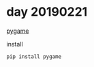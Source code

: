 # day 20190221

[pygame](https://www.pygame.org/wiki/GettingStarted)

install

```
pip install pygame
```

